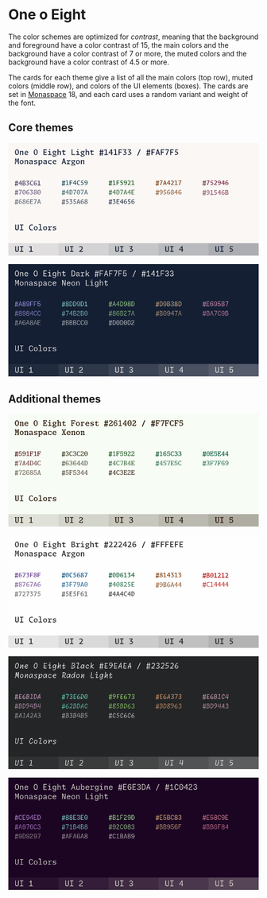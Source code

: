 # One o Eight

The color schemes are optimized for *contrast*, meaning that the background and
foreground have a color contrast of 15, the main colors and the background have
a color contrast of 7 or more, the muted colors and the background have a color
contrast of 4.5 or more.

The cards for each theme give a list of all the main colors (top row), muted
colors (middle row), and colors of the UI elements (boxes). The cards are set in
[Monaspace](https://monaspace.githubnext.com/) 18, and each card uses a random
variant and weight of the font.

## Core themes

![](cards/light.png)

![](cards/dark.png)

## Additional themes

![](cards/forest.png)

![](cards/bright.png)

![](cards/black.png)

![](cards/aubergine.png)
